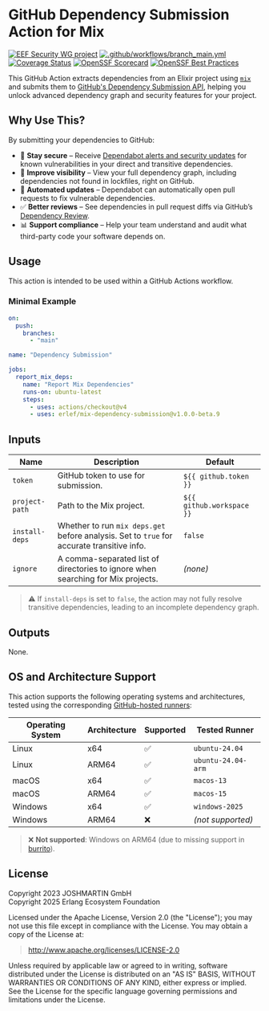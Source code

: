 # GitHub Dependency Submission Action for Mix

[![EEF Security WG project](https://img.shields.io/badge/EEF-Security-black)](https://github.com/erlef/security-wg)
[![.github/workflows/branch_main.yml](https://github.com/erlef/mix-dependency-submission/actions/workflows/branch_main.yml/badge.svg)](https://github.com/erlef/mix-dependency-submission/actions/workflows/branch_main.yml)
[![Coverage Status](https://coveralls.io/repos/github/erlef/mix-dependency-submission/badge.svg?branch=main)](https://coveralls.io/github/erlef/mix-dependency-submission?branch=main)
[![OpenSSF Scorecard](https://api.scorecard.dev/projects/github.com/erlef/mix-dependency-submission/badge)](https://scorecard.dev/viewer/?uri=github.com/erlef/mix-dependency-submission)
[![OpenSSF Best Practices](https://www.bestpractices.dev/projects/10438/badge)](https://www.bestpractices.dev/projects/10438)

This GitHub Action extracts dependencies from an Elixir project using
[`mix`](https://hexdocs.pm/mix) and submits them to
[GitHub's Dependency Submission API](https://docs.github.com/en/rest/dependency-graph/dependency-submission),
helping you unlock advanced dependency graph and security features for your
project.

## Why Use This?

By submitting your dependencies to GitHub:

- 🔐 **Stay secure** – Receive
  [Dependabot alerts and security updates](https://docs.github.com/en/code-security/dependabot/dependabot-alerts) for
  known vulnerabilities in your direct and transitive dependencies.
- 🔎 **Improve visibility** – View your full dependency graph, including
  dependencies not found in lockfiles, right on GitHub.
- 🔁 **Automated updates** – Dependabot can automatically open pull requests to
  fix vulnerable dependencies.
- ✅ **Better reviews** – See dependencies in pull request diffs via GitHub’s
  [Dependency Review](https://docs.github.com/en/code-security/supply-chain-security/understanding-your-software-supply-chain/about-dependency-review).
- 📊 **Support compliance** – Help your team understand and audit what
  third-party code your software depends on.

## Usage

This action is intended to be used within a GitHub Actions workflow.

### Minimal Example

```yaml
on:
  push:
    branches:
      - "main"

name: "Dependency Submission"

jobs:
  report_mix_deps:
    name: "Report Mix Dependencies"
    runs-on: ubuntu-latest
    steps:
      - uses: actions/checkout@v4
      - uses: erlef/mix-dependency-submission@v1.0.0-beta.9
```

## Inputs

| Name           | Description                                                                                 | Default                     |
|----------------|---------------------------------------------------------------------------------------------|-----------------------------|
| `token`        | GitHub token to use for submission.                                                         | `${{ github.token }}`       |
| `project-path` | Path to the Mix project.                                                                    | `${{ github.workspace }}`   |
| `install-deps` | Whether to run `mix deps.get` before analysis. Set to `true` for accurate transitive info.  | `false`                     |
| `ignore`       | A comma-separated list of directories to ignore when searching for Mix projects.            | *(none)*                    |

> ⚠️ If `install-deps` is set to `false`, the action may not fully resolve transitive dependencies, leading to an incomplete dependency graph.

## Outputs

None.

## OS and Architecture Support

This action supports the following operating systems and architectures, tested using the corresponding
[GitHub-hosted runners](https://docs.github.com/en/actions/using-github-hosted-runners/using-github-hosted-runners/about-github-hosted-runners#supported-runners-and-hardware-resources):

| Operating System | Architecture | Supported | Tested Runner         |
|------------------|--------------|-----------|------------------------|
| Linux            | x64          | ✅        | `ubuntu-24.04`         |
| Linux            | ARM64        | ✅        | `ubuntu-24.04-arm`     |
| macOS            | x64          | ✅        | `macos-13`             |
| macOS            | ARM64        | ✅        | `macos-15`             |
| Windows          | x64          | ✅        | `windows-2025`         |
| Windows          | ARM64        | ❌        | *(not supported)*      |

> ❌ **Not supported**: Windows on ARM64 (due to missing support in
[burrito](https://github.com/burrito-elixir/burrito)).

## License

Copyright 2023 JOSHMARTIN GmbH  
Copyright 2025 Erlang Ecosystem Foundation

  Licensed under the Apache License, Version 2.0 (the "License");
  you may not use this file except in compliance with the License.
  You may obtain a copy of the License at:

  > <http://www.apache.org/licenses/LICENSE-2.0>

  Unless required by applicable law or agreed to in writing, software
  distributed under the License is distributed on an "AS IS" BASIS,
  WITHOUT WARRANTIES OR CONDITIONS OF ANY KIND, either express or implied.
  See the License for the specific language governing permissions and
  limitations under the License.
